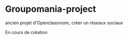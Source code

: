 # Groupomania-project
ancien projet d'Openclassroom, créer un réseaux sociaux

En cours de création
